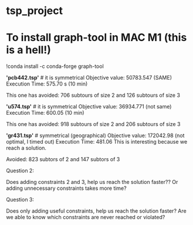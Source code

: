# tsp_project

# To install graph-tool in MAC M1 (this is a hell!)
!conda install -c conda-forge graph-tool

**'pcb442.tsp'** # it is symmetrical
Objective value: 50783.547 (SAME)
Execution Time: 575.70 s (10 min)

This one has avoided: 706 subtours of size 2 and 126 subtours of size 3

**'u574.tsp'** # it is symmetrical
Objective value: 36934.771 (not same) 
Execution Time: 600.05 (10 min)

This one has avoided: 918 subtours of size 2 and 206 subtours of size 3

**'gr431.tsp'** # symmetrical (geographical)
Objective value: 172042.98 (not optimal, I timed out)
Execution Time: 481.06
This is interesting because we reach a solution. 

Avoided: 823 subtors of 2 and 147 subtors of 3

Question 2:

Does adding constraints 2 and 3, help us reach the solution faster?? Or adding unnecessary constraints takes more time?

Question 3:

Does only adding useful constraints, help us reach the solution faster? Are we able to know which constraints are never reached or violated?
